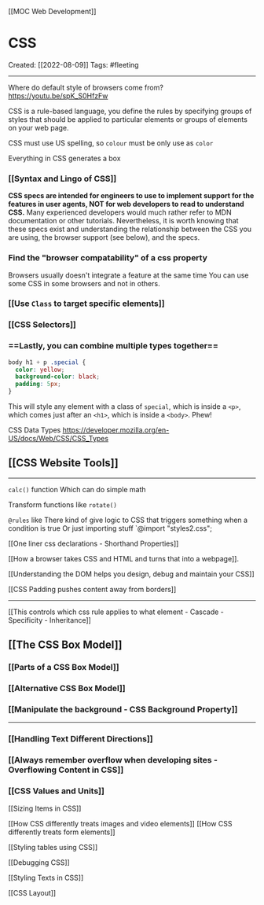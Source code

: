 [[MOC Web Development]]

# CSS
Created:  [[2022-08-09]]
Tags: #fleeting 

---
Where do default style of browsers come from?
https://youtu.be/spK_S0HfzFw


CSS is a rule-based language, you define the rules by
    specifying groups of styles that should be applied to particular elements 
    or groups of elements on your web page.

CSS must use US spelling, so `colour` must be only use as `color`


Everything in CSS generates a box

### [[Syntax and Lingo of CSS]]

**CSS specs are intended for engineers to use 
    to implement support for the features in user agents, 
NOT for web developers to read to understand CSS.** 
Many experienced developers would much rather refer to MDN documentation or other tutorials. Nevertheless, it is worth knowing that these specs exist and understanding the relationship between the CSS you are using, the browser support (see below), and the specs.


### Find the "browser compatability" of a css property
Browsers usually doesn't integrate a feature at the same time
You can use some CSS in some browsers and not in others.


### [[Use `Class` to target specific elements]]


### [[CSS Selectors]]


### **==Lastly, you can combine multiple types together==**
```CSS
body h1 + p .special {
  color: yellow;
  background-color: black;
  padding: 5px;
}
```
This will style any element with a class of `special`, 
    which is inside a `<p>`, 
    which comes just after an `<h1>`, 
    which is inside a `<body>`. Phew!



CSS Data Types
https://developer.mozilla.org/en-US/docs/Web/CSS/CSS_Types




## [[CSS Website Tools]]




----
`calc()` function
Which can do simple math


Transform functions like `rotate()`

`@rules` like 
There kind of give logic to CSS that triggers something when a condition is true
Or just importing stuff `@import "styles2.css";


[[One liner css declarations - Shorthand Properties]]



[[How a browser takes CSS and HTML and turns that into a webpage]].



[[Understanding the DOM helps you design, debug and maintain your CSS]] 



[[CSS Padding pushes content away from borders]]


----
[[This controls which css rule applies to what element - Cascade - Specificity - Inheritance]]



## [[The CSS Box Model]]

### [[Parts of a CSS Box Model]]

### [[Alternative CSS Box Model]]


### [[Manipulate the background - CSS Background Property]]


----
### [[Handling Text Different Directions]]


### [[Always remember overflow when developing sites - Overflowing Content in CSS]]


### [[CSS Values and Units]]


[[Sizing Items in CSS]]


[[How CSS differently treats images and video elements]]
[[How CSS differently treats form elements]]


[[Styling tables using CSS]]


[[Debugging CSS]]


[[Styling Texts in CSS]]

[[CSS Layout]]